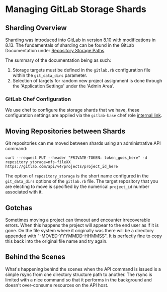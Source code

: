 # Managing GitLab Storage Shards

## Sharding Overview

Sharding was introduced into GitLab in version 8.10 with modifications in 8.13.
The fundamentals of sharding can be found in the GitLab Documentation under
[Repository Storage Paths](https://docs.gitlab.com/ce/administration/repository_storage_paths.html).

The summary of the documentation being as such:
1. Storage targets must be defined in the `gitlab.rb` configuration file within
the `git_data_dirs` parameter.
1. Selection of targets for random new project assignment is done through the
'Application Settings' under the 'Admin Area'.

### GitLab Chef Configuration

We use chef to configure the storage shards that we have, these configuration
settings are applied via the `gitlab-base` chef role [internal link](https://dev.gitlab.org/cookbooks/chef-repo/blob/master/roles/gitlab-base.json#L193-207).

## Moving Repositories between Shards

Git repositories can me moved between shards using an administrative API command:

`curl --request PUT --header "PRIVATE-TOKEN: token_goes_here" -d repository_storage=nfs-fileXX https://gitlab.com/api/v4/projects/project_id_here`

The option of `repository_storage` is the short name configured in the `git_data_dirs`
options of the `gitlab.rb` file.  The target repository that you are electing to move is
specified by the numerical `project_id` number associated with it.

## Gotchas

Sometimes moving a project can timeout and encounter irrecoverable errors. When
this happens the project will appear to the end user as if it is gone. On the file
system where it originally was there will be a directory appended with "-MOVED-YYYMMDD-HHMMSS".
It is perfectly fine to copy this back into the original file name and try again.


## Behind the Scenes

What's happening behind the scenes when the API command is issued is a simple 
rsync from one directory structure path to another. The rsync is limited with a 
nice command so that it performs in the background and doesn't over-consume
resources on the API host.
